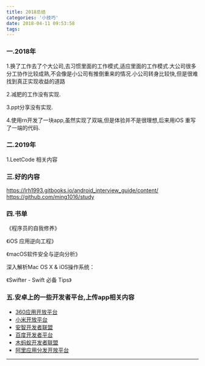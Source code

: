 ```yaml
---
title: 2018总结
categories: '小技巧'
date: 2018-04-11 09:53:58
tags:
---
```


### 一.2018年

1.换了工作去了个大公司,去习惯里面的工作模式,适应里面的工作模式.大公司很多分工协作比较成熟,不会像是小公司有推倒重来的情况.小公司转身比较快,但是很难找到真正实现收益的道路

2.减肥的工作没有实现.

3.ppt分享没有实现.

4.使用rn开发了一块app,虽然实现了双端,但是体验并不是很理想,后来用iOS 重写了一端的代码.


<!-- more -->

### 二.2019年

1.LeetCode 相关内容

### 三.好的内容
https://lrh1993.gitbooks.io/android_interview_guide/content/
https://github.com/ming1016/study

### 四.书单
《程序员的自我修养》

《iOS 应用逆向工程》

《macOS软件安全与逆向分析》

深入解析Mac OS X & iOS操作系统：

《Swifter - Swift 必备 Tips》

### 五.安卓上的一些开发者平台,上传app相关内容
- [360应用开放平台](http://dev.360.cn/mod3/mobilenavs/index?_=879436276)
- [小米开放平台](https://dev.mi.com/tips/2?isGame=false&userId=39321621)
- [安智开发者联盟](http://dev.anzhi.com/soft_all2.php)
- [百度开发者平台](http://app.baidu.com/apps/update/8920904?frompos=500073)
- [木蚂蚁开发者联盟](http://dev.mumayi.com/user)
- [阿里应用分发开放平台](http://aliapp.open.uc.cn/app/detail/index?appId=121918&cpType=8)

-------------------------------- 
<!--{% qnimg alfred.png title:配置 alt:preferrence 'class:class1 class2' extend:?imageView2/2/w/1400 %}-->